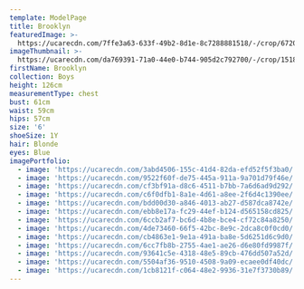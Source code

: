 ```yaml
---
template: ModelPage
title: Brooklyn
featuredImage: >-
  https://ucarecdn.com/7ffe3a63-633f-49b2-8d1e-8c7288881518/-/crop/6720x2772/0,673/-/preview/
imageThumbnail: >-
  https://ucarecdn.com/da769391-71a0-44e0-b744-905d2c792700/-/crop/1518x1917/0,0/-/preview/
firstName: Brooklyn
collection: Boys
height: 126cm
measurementType: chest
bust: 61cm
waist: 59cm
hips: 57cm
size: '6'
shoeSize: 1Y
hair: Blonde
eyes: Blue
imagePortfolio:
  - image: 'https://ucarecdn.com/3abd4506-155c-41d4-82da-efd52f5f3ba0/'
  - image: 'https://ucarecdn.com/9522f60f-de75-445a-911a-9a701d79f46e/'
  - image: 'https://ucarecdn.com/cf3bf91a-d8c6-4511-b7bb-7a6d6ad9d292/'
  - image: 'https://ucarecdn.com/c6f0dfb1-8a1e-4d61-a8ee-2f6d4c1390ee/'
  - image: 'https://ucarecdn.com/bdd00d30-a846-4013-ab27-d587dca8742e/'
  - image: 'https://ucarecdn.com/ebb8e17a-fc29-44ef-b124-d565158cd825/'
  - image: 'https://ucarecdn.com/6ccb2af7-bc6d-4b8e-bce4-cf72c84a8250/'
  - image: 'https://ucarecdn.com/4de73460-66f5-42bc-8e9c-2dca8c0f0cd0/'
  - image: 'https://ucarecdn.com/cb4863e1-9e1a-491a-ba8e-5d6251d6c9d0/'
  - image: 'https://ucarecdn.com/6cc7fb8b-2755-4ae1-ae26-d6e80fd9987f/'
  - image: 'https://ucarecdn.com/93641c5e-4318-48e5-89cb-476dd507a52d/'
  - image: 'https://ucarecdn.com/5504af36-9510-4508-9a09-ecaee0df40dc/'
  - image: 'https://ucarecdn.com/1cb8121f-c064-48e2-9936-31e7f3730b89/'
---
```


